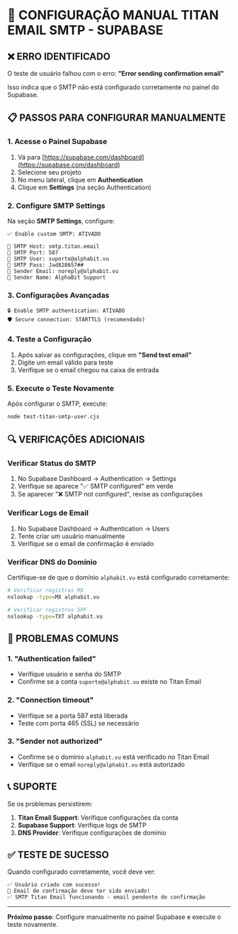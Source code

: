 # 🔧 CONFIGURAÇÃO MANUAL TITAN EMAIL SMTP - SUPABASE

## ❌ ERRO IDENTIFICADO

O teste de usuário falhou com o erro: **"Error sending confirmation email"**

Isso indica que o SMTP não está configurado corretamente no painel do Supabase.

## 📋 PASSOS PARA CONFIGURAR MANUALMENTE

### 1. Acesse o Painel Supabase
1. Vá para [https://supabase.com/dashboard](https://supabase.com/dashboard)
2. Selecione seu projeto
3. No menu lateral, clique em **Authentication**
4. Clique em **Settings** (na seção Authentication)

### 2. Configure SMTP Settings

Na seção **SMTP Settings**, configure:

```
✅ Enable custom SMTP: ATIVADO

📧 SMTP Host: smtp.titan.email
🔌 SMTP Port: 587
🔐 SMTP User: suporte@alphabit.vu
🔑 SMTP Pass: Jad828657##
📨 Sender Email: noreply@alphabit.vu
📝 Sender Name: AlphaBit Support
```

### 3. Configurações Avançadas

```
🔒 Enable SMTP authentication: ATIVADO
🛡️ Secure connection: STARTTLS (recomendado)
```

### 4. Teste a Configuração

1. Após salvar as configurações, clique em **"Send test email"**
2. Digite um email válido para teste
3. Verifique se o email chegou na caixa de entrada

### 5. Execute o Teste Novamente

Após configurar o SMTP, execute:

```bash
node test-titan-smtp-user.cjs
```

## 🔍 VERIFICAÇÕES ADICIONAIS

### Verificar Status do SMTP

1. No Supabase Dashboard → Authentication → Settings
2. Verifique se aparece "✅ SMTP configured" em verde
3. Se aparecer "❌ SMTP not configured", revise as configurações

### Verificar Logs de Email

1. No Supabase Dashboard → Authentication → Users
2. Tente criar um usuário manualmente
3. Verifique se o email de confirmação é enviado

### Verificar DNS do Domínio

Certifique-se de que o domínio `alphabit.vu` está configurado corretamente:

```bash
# Verificar registros MX
nslookup -type=MX alphabit.vu

# Verificar registros SPF
nslookup -type=TXT alphabit.vu
```

## 🚨 PROBLEMAS COMUNS

### 1. "Authentication failed"
- Verifique usuário e senha do SMTP
- Confirme se a conta `suporte@alphabit.vu` existe no Titan Email

### 2. "Connection timeout"
- Verifique se a porta 587 está liberada
- Teste com porta 465 (SSL) se necessário

### 3. "Sender not authorized"
- Confirme se o domínio `alphabit.vu` está verificado no Titan Email
- Verifique se o email `noreply@alphabit.vu` está autorizado

## 📞 SUPORTE

Se os problemas persistirem:

1. **Titan Email Support**: Verifique configurações da conta
2. **Supabase Support**: Verifique logs de SMTP
3. **DNS Provider**: Verifique configurações de domínio

## ✅ TESTE DE SUCESSO

Quando configurado corretamente, você deve ver:

```
✅ Usuário criado com sucesso!
📨 Email de confirmação deve ter sido enviado!
✅ SMTP Titan Email funcionando - email pendente de confirmação
```

---

**Próximo passo**: Configure manualmente no painel Supabase e execute o teste novamente.